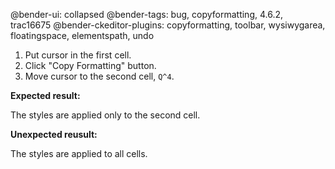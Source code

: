 @bender-ui: collapsed
@bender-tags: bug, copyformatting, 4.6.2, trac16675
@bender-ckeditor-plugins: copyformatting, toolbar, wysiwygarea, floatingspace, elementspath, undo

1. Put cursor in the first cell.
2. Click "Copy Formatting" button.
3. Move cursor to the second cell, `Q^4`.

**Expected result:**

The styles are applied only to the second cell.

**Unexpected reusult:**

The styles are applied to all cells.
